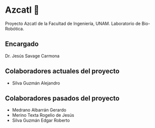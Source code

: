 # Azcatl 🐜 

Proyecto Azcatl de la Facultad de Ingeniería, UNAM. 
Laboratorio de Bio-Robótica.

## Encargado
Dr. Jesús Savage Carmona

## Colaboradores actuales del proyecto
* Silva Guzmán Alejandro

## Colaboradores pasados del proyecto
* Medrano Albarrán Gerardo 
* Merino Texta Rogelio de Jesús
* Silva Guzmán Edgar Roberto

